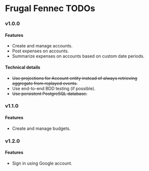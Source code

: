 
# Frugal Fennec TODOs

### v1.0.0

#### Features

* Create and manage accounts.
* Post expenses on accounts.
* Summarize expenses on accounts based on custom date periods.

#### Technical details

* ~~Use projections for Account entity instead of always retrieving aggregate from replayed events.~~
* Use end-to-end BDD testing (if possible).
* ~~Use persistent PostgreSQL database.~~

### v1.1.0

#### Features

* Create and manage budgets.

### v1.2.0

#### Features

* Sign in using Google account.
